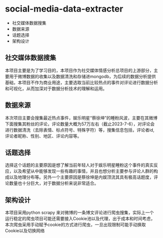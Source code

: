 # social-media-data-extracter

* 社交媒体数据搜集
* 数据来源
* 话题选择
* 架构设计

## 社交媒体数据搜集

本项目主要是为了学习目的，本项目作为社交媒体情感分析总项目的上游部分，主要用于微博数据的收集以及数据清洗和存储进mongodb，为后续的数据分析提供基础，本项目不作为商业用途，主要选取当前比较热点的事件对评论进行数据分析和可视化，从而加深对于数据分析技术的理解和运用。


## 数据来源

本次项目主要会搜集最近热点事件，娱乐明星“蔡徐坤”的睡粉风波，主要在其微博下面搜集其粉丝的评论，评论数量大概为57万左右（截止2023-7-6），对评论会进行数据清洗（去除表情、标点符号、特殊字符）等，搜集信息包括，评论者id, 评论者昵称、性别、地区、评论内容等。


## 话题选择

选择这个话题的主要原因是想了解当前年轻人对于娱乐明星睡粉这个事件的真实反应，以及希望从中能够发现一些有趣的事情，并且也想分析主要参与评论人群的构成以及地理分布等。另外一个主要原因是蔡徐坤是内娱顶流其具有极高话题度，评论数量也十分巨大，对于数据分析来说非常适合。


## 架构设计

本项目采用python scrapy 来对微博的一条博文评论进行爬虫搜集，实际上一个运行稳定的爬虫项目可能还需要接入Cookie池以及代理，出于成本和时间考虑，本次爬虫采用手动赋予cookie的方式进行爬虫，一旦出现限制可能手动换取Cookie以及切换网络
